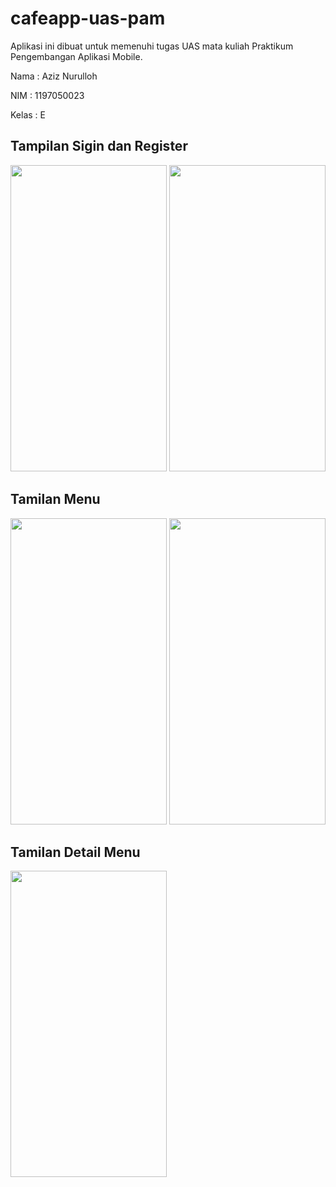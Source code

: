 # cafeapp-uas-pam
Aplikasi ini dibuat untuk memenuhi tugas UAS mata kuliah Praktikum Pengembangan Aplikasi Mobile.

Nama : Aziz Nurulloh

NIM : 1197050023

Kelas : E

## Tampilan Sigin dan Register
<p float="left">
  <img src="https://user-images.githubusercontent.com/65340303/148314280-d7fc910c-a7d6-4a14-85ec-87c683272f6c.jpeg" width="250" height="490">
  <img src="https://user-images.githubusercontent.com/65340303/148316985-581c0488-d158-4163-bb77-1c32e4eef5af.jpeg" width="250" height="490">
</p>


## Tamilan Menu
<p float="left">
  <img src="https://user-images.githubusercontent.com/65340303/148317169-8c00c75a-6011-4cf1-a044-122e2fe429c8.jpeg" width="250" height="490">
  <img src="https://user-images.githubusercontent.com/65340303/148317248-84fc6640-90e5-4ab8-90b1-8c7213582365.jpeg" width="250" height="490">
</p>

## Tamilan Detail Menu
<img src="https://user-images.githubusercontent.com/65340303/148317350-a6b38ada-aaff-4947-91dd-7649460bf09b.jpeg" width="250" height="490">

